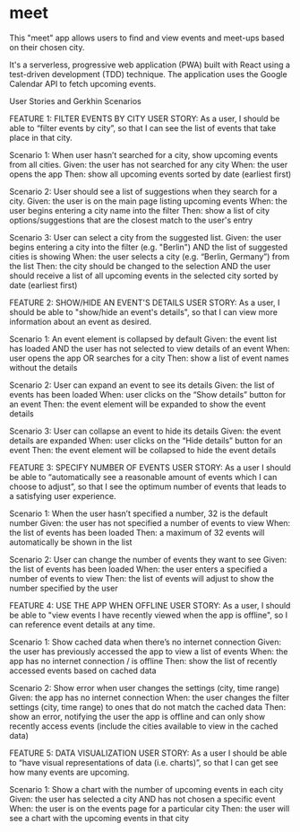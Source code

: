 # meet
This "meet" app allows users to find and view events and meet-ups based on their chosen city.

It's a serverless, progressive web application (PWA) built with React using a test-driven development (TDD) technique. The application uses the Google Calendar API to fetch upcoming events.

User Stories and Gerkhin Scenarios

FEATURE 1: FILTER EVENTS BY CITY
USER STORY: As a user, I should be able to “filter events by city”, so that I can see the list of events that take place in that city.

Scenario 1: When user hasn’t searched for a city, show upcoming events from all cities.
Given: the user has not searched for any city
When: the user opens the app
Then: show all upcoming events sorted by date (earliest first)

Scenario 2: User should see a list of suggestions when they search for a city.
Given: the user is on the main page listing upcoming events
When: the user begins entering a city name into the filter
Then: show a list of city options/suggestions that are the closest match to the user's entry

Scenario 3: User can select a city from the suggested list.
Given: the user begins entering a city into the filter (e.g. "Berlin") AND the list of suggested cities is showing
When: the user selects a city (e.g. “Berlin, Germany”) from the list
Then: the city should be changed to the selection AND the user should receive a list of all upcoming events in the selected city sorted by date (earliest first)

FEATURE 2: SHOW/HIDE AN EVENT'S DETAILS
USER STORY: As a user, I should be able to "show/hide an event's details", so that I can view more information about an event as desired.

Scenario 1: An event element is collapsed by default
Given: the event list has loaded AND the user has not selected to view details of an event
When: user opens the app OR searches for a city
Then: show a list of event names without the details

Scenario 2: User can expand an event to see its details
Given: the list of events has been loaded
When: user clicks on the “Show details” button for an event
Then: the event element will be expanded to show the event details

Scenario 3: User can collapse an event to hide its details
Given: the event details are expanded
When: user clicks on the “Hide details” button for an event
Then: the event element will be collapsed to hide the event details

FEATURE 3: SPECIFY NUMBER OF EVENTS
USER STORY: As a user I should be able to “automatically see a reasonable amount of events which I can choose to adjust”, so that I see the optimum number of events that leads to a satisfying user experience.

Scenario 1: When the user hasn’t specified a number, 32 is the default number
Given: the user has not specified a number of events to view
When: the list of events has been loaded
Then: a maximum of 32 events will automatically be shown in the list

Scenario 2: User can change the number of events they want to see
Given: the list of events has been loaded
When: the user enters a specified a number of events to view
Then: the list of events will adjust to show the number specified by the user

FEATURE 4: USE THE APP WHEN OFFLINE
USER STORY: As a user, I should be able to "view events I have recently viewed when the app is offline", so I can reference event details at any time.

Scenario 1: Show cached data when there’s no internet connection
Given: the user has previously accessed the app to view a list of events
When: the app has no internet connection / is offline
Then: show the list of recently accessed events based on cached data

Scenario 2: Show error when user changes the settings (city, time range)
Given: the app has no internet connection
When: the user changes the filter settings (city, time range) to ones that do not match the cached data
Then: show an error, notifying the user the app is offline and can only show recently access events (include the cities available to view in the cached data)

FEATURE 5: DATA VISUALIZATION
USER STORY: As a user I should be able to “have visual representations of data (i.e. charts)”, so that I can get see how many events are upcoming.

Scenario 1: Show a chart with the number of upcoming events in each city
Given: the user has selected a city AND has not chosen a specific event
When: the user is on the events page for a particular city
Then: the user will see a chart with the upcoming events in that city
